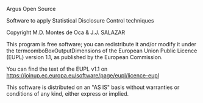 
Argus Open Source

Software to apply Statistical Disclosure Control techniques

Copyright M.D. Montes de Oca & J.J. SALAZAR

This program is free software; you can redistribute it and/or modify it under the termcomboBoxOutputDimensions of the European Union Public Licence (EUPL) version 1.1, as published by the European Commission.

You can find the text of the EUPL v1.1 on https://joinup.ec.europa.eu/software/page/eupl/licence-eupl

This software is distributed on an "AS IS" basis without warranties or conditions of any kind, either express or implied.
